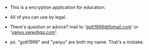 - This is a encryption application for education.
- All of you can use by legal.
- There's question or advice? mail to 'gott1999@fomail.com' or 'yanyu.xww@qq.com'.

- ps. "gott1999" and "yanyu" are both my name. That's a mistake. 
